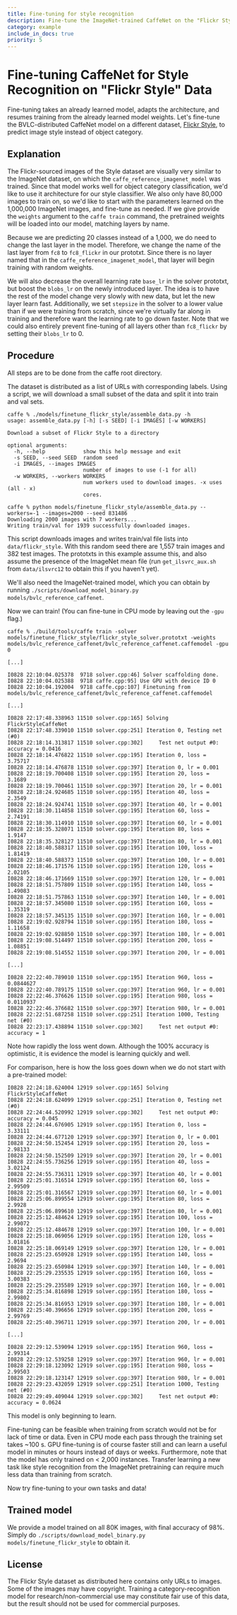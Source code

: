 ```yaml
---
title: Fine-tuning for style recognition
description: Fine-tune the ImageNet-trained CaffeNet on the "Flickr Style" dataset.
category: example
include_in_docs: true
priority: 5
---
```


# Fine-tuning CaffeNet for Style Recognition on "Flickr Style" Data

Fine-tuning takes an already learned model, adapts the architecture, and resumes training from the already learned model weights.
Let's fine-tune the BVLC-distributed CaffeNet model on a different dataset, [Flickr Style](http://sergeykarayev.com/files/1311.3715v3.pdf), to predict image style instead of object category.

## Explanation

The Flickr-sourced images of the Style dataset are visually very similar to the ImageNet dataset, on which the `caffe_reference_imagenet_model` was trained.
Since that model works well for object category classification, we'd like to use it architecture for our style classifier.
We also only have 80,000 images to train on, so we'd like to start with the parameters learned on the 1,000,000 ImageNet images, and fine-tune as needed.
If we give provide the `weights` argument to the `caffe train` command, the pretrained weights will be loaded into our model, matching layers by name.

Because we are predicting 20 classes instead of a 1,000, we do need to change the last layer in the model.
Therefore, we change the name of the last layer from `fc8` to `fc8_flickr` in our prototxt.
Since there is no layer named that in the `caffe_reference_imagenet_model`, that layer will begin training with random weights.

We will also decrease the overall learning rate `base_lr` in the solver prototxt, but boost the `blobs_lr` on the newly introduced layer.
The idea is to have the rest of the model change very slowly with new data, but let the new layer learn fast.
Additionally, we set `stepsize` in the solver to a lower value than if we were training from scratch, since we're virtually far along in training and therefore want the learning rate to go down faster.
Note that we could also entirely prevent fine-tuning of all layers other than `fc8_flickr` by setting their `blobs_lr` to 0.

## Procedure

All steps are to be done from the caffe root directory.

The dataset is distributed as a list of URLs with corresponding labels.
Using a script, we will download a small subset of the data and split it into train and val sets.

    caffe % ./models/finetune_flickr_style/assemble_data.py -h
    usage: assemble_data.py [-h] [-s SEED] [-i IMAGES] [-w WORKERS]

    Download a subset of Flickr Style to a directory

    optional arguments:
      -h, --help            show this help message and exit
      -s SEED, --seed SEED  random seed
      -i IMAGES, --images IMAGES
                            number of images to use (-1 for all)
      -w WORKERS, --workers WORKERS
                            num workers used to download images. -x uses (all - x)
                            cores.

    caffe % python models/finetune_flickr_style/assemble_data.py --workers=-1 --images=2000 --seed 831486
    Downloading 2000 images with 7 workers...
    Writing train/val for 1939 successfully downloaded images.

This script downloads images and writes train/val file lists into `data/flickr_style`.
With this random seed there are 1,557 train images and 382 test images.
The prototxts in this example assume this, and also assume the presence of the ImageNet mean file (run `get_ilsvrc_aux.sh` from `data/ilsvrc12` to obtain this if you haven't yet).

We'll also need the ImageNet-trained model, which you can obtain by running `./scripts/download_model_binary.py models/bvlc_reference_caffenet`.

Now we can train! (You can fine-tune in CPU mode by leaving out the `-gpu` flag.)

    caffe % ./build/tools/caffe train -solver models/finetune_flickr_style/flickr_style_solver.prototxt -weights models/bvlc_reference_caffenet/bvlc_reference_caffenet.caffemodel -gpu 0

    [...]

    I0828 22:10:04.025378  9718 solver.cpp:46] Solver scaffolding done.
    I0828 22:10:04.025388  9718 caffe.cpp:95] Use GPU with device ID 0
    I0828 22:10:04.192004  9718 caffe.cpp:107] Finetuning from models/bvlc_reference_caffenet/bvlc_reference_caffenet.caffemodel

    [...]

    I0828 22:17:48.338963 11510 solver.cpp:165] Solving FlickrStyleCaffeNet
    I0828 22:17:48.339010 11510 solver.cpp:251] Iteration 0, Testing net (#0)
    I0828 22:18:14.313817 11510 solver.cpp:302]     Test net output #0: accuracy = 0.0416
    I0828 22:18:14.476822 11510 solver.cpp:195] Iteration 0, loss = 3.75717
    I0828 22:18:14.476878 11510 solver.cpp:397] Iteration 0, lr = 0.001
    I0828 22:18:19.700408 11510 solver.cpp:195] Iteration 20, loss = 3.1689
    I0828 22:18:19.700461 11510 solver.cpp:397] Iteration 20, lr = 0.001
    I0828 22:18:24.924685 11510 solver.cpp:195] Iteration 40, loss = 2.3549
    I0828 22:18:24.924741 11510 solver.cpp:397] Iteration 40, lr = 0.001
    I0828 22:18:30.114858 11510 solver.cpp:195] Iteration 60, loss = 2.74191
    I0828 22:18:30.114910 11510 solver.cpp:397] Iteration 60, lr = 0.001
    I0828 22:18:35.328071 11510 solver.cpp:195] Iteration 80, loss = 1.9147
    I0828 22:18:35.328127 11510 solver.cpp:397] Iteration 80, lr = 0.001
    I0828 22:18:40.588317 11510 solver.cpp:195] Iteration 100, loss = 1.81419
    I0828 22:18:40.588373 11510 solver.cpp:397] Iteration 100, lr = 0.001
    I0828 22:18:46.171576 11510 solver.cpp:195] Iteration 120, loss = 2.02105
    I0828 22:18:46.171669 11510 solver.cpp:397] Iteration 120, lr = 0.001
    I0828 22:18:51.757809 11510 solver.cpp:195] Iteration 140, loss = 1.49083
    I0828 22:18:51.757863 11510 solver.cpp:397] Iteration 140, lr = 0.001
    I0828 22:18:57.345080 11510 solver.cpp:195] Iteration 160, loss = 1.35319
    I0828 22:18:57.345135 11510 solver.cpp:397] Iteration 160, lr = 0.001
    I0828 22:19:02.928794 11510 solver.cpp:195] Iteration 180, loss = 1.11658
    I0828 22:19:02.928850 11510 solver.cpp:397] Iteration 180, lr = 0.001
    I0828 22:19:08.514497 11510 solver.cpp:195] Iteration 200, loss = 1.08851
    I0828 22:19:08.514552 11510 solver.cpp:397] Iteration 200, lr = 0.001

    [...]

    I0828 22:22:40.789010 11510 solver.cpp:195] Iteration 960, loss = 0.0844627
    I0828 22:22:40.789175 11510 solver.cpp:397] Iteration 960, lr = 0.001
    I0828 22:22:46.376626 11510 solver.cpp:195] Iteration 980, loss = 0.0110937
    I0828 22:22:46.376682 11510 solver.cpp:397] Iteration 980, lr = 0.001
    I0828 22:22:51.687258 11510 solver.cpp:251] Iteration 1000, Testing net (#0)
    I0828 22:23:17.438894 11510 solver.cpp:302]     Test net output #0: accuracy = 1

Note how rapidly the loss went down. Although the 100% accuracy is optimistic, it is evidence the model is learning quickly and well.

For comparison, here is how the loss goes down when we do not start with a pre-trained model:

    I0828 22:24:18.624004 12919 solver.cpp:165] Solving FlickrStyleCaffeNet
    I0828 22:24:18.624099 12919 solver.cpp:251] Iteration 0, Testing net (#0)
    I0828 22:24:44.520992 12919 solver.cpp:302]     Test net output #0: accuracy = 0.045
    I0828 22:24:44.676905 12919 solver.cpp:195] Iteration 0, loss = 3.33111
    I0828 22:24:44.677120 12919 solver.cpp:397] Iteration 0, lr = 0.001
    I0828 22:24:50.152454 12919 solver.cpp:195] Iteration 20, loss = 2.98133
    I0828 22:24:50.152509 12919 solver.cpp:397] Iteration 20, lr = 0.001
    I0828 22:24:55.736256 12919 solver.cpp:195] Iteration 40, loss = 3.02124
    I0828 22:24:55.736311 12919 solver.cpp:397] Iteration 40, lr = 0.001
    I0828 22:25:01.316514 12919 solver.cpp:195] Iteration 60, loss = 2.99509
    I0828 22:25:01.316567 12919 solver.cpp:397] Iteration 60, lr = 0.001
    I0828 22:25:06.899554 12919 solver.cpp:195] Iteration 80, loss = 2.9928
    I0828 22:25:06.899610 12919 solver.cpp:397] Iteration 80, lr = 0.001
    I0828 22:25:12.484624 12919 solver.cpp:195] Iteration 100, loss = 2.99072
    I0828 22:25:12.484678 12919 solver.cpp:397] Iteration 100, lr = 0.001
    I0828 22:25:18.069056 12919 solver.cpp:195] Iteration 120, loss = 3.01816
    I0828 22:25:18.069149 12919 solver.cpp:397] Iteration 120, lr = 0.001
    I0828 22:25:23.650928 12919 solver.cpp:195] Iteration 140, loss = 2.9694
    I0828 22:25:23.650984 12919 solver.cpp:397] Iteration 140, lr = 0.001
    I0828 22:25:29.235535 12919 solver.cpp:195] Iteration 160, loss = 3.00383
    I0828 22:25:29.235589 12919 solver.cpp:397] Iteration 160, lr = 0.001
    I0828 22:25:34.816898 12919 solver.cpp:195] Iteration 180, loss = 2.99802
    I0828 22:25:34.816953 12919 solver.cpp:397] Iteration 180, lr = 0.001
    I0828 22:25:40.396656 12919 solver.cpp:195] Iteration 200, loss = 2.99769
    I0828 22:25:40.396711 12919 solver.cpp:397] Iteration 200, lr = 0.001

    [...]

    I0828 22:29:12.539094 12919 solver.cpp:195] Iteration 960, loss = 2.99314
    I0828 22:29:12.539258 12919 solver.cpp:397] Iteration 960, lr = 0.001
    I0828 22:29:18.123092 12919 solver.cpp:195] Iteration 980, loss = 2.99503
    I0828 22:29:18.123147 12919 solver.cpp:397] Iteration 980, lr = 0.001
    I0828 22:29:23.432059 12919 solver.cpp:251] Iteration 1000, Testing net (#0)
    I0828 22:29:49.409044 12919 solver.cpp:302]     Test net output #0: accuracy = 0.0624

This model is only beginning to learn.

Fine-tuning can be feasible when training from scratch would not be for lack of time or data.
Even in CPU mode each pass through the training set takes ~100 s. GPU fine-tuning is of course faster still and can learn a useful model in minutes or hours instead of days or weeks.
Furthermore, note that the model has only trained on < 2,000 instances. Transfer learning a new task like style recognition from the ImageNet pretraining can require much less data than training from scratch.

Now try fine-tuning to your own tasks and data!

## Trained model

We provide a model trained on all 80K images, with final accuracy of 98%.
Simply do `./scripts/download_model_binary.py models/finetune_flickr_style` to obtain it.

## License

The Flickr Style dataset as distributed here contains only URLs to images.
Some of the images may have copyright.
Training a category-recognition model for research/non-commercial use may constitute fair use of this data, but the result should not be used for commercial purposes.
